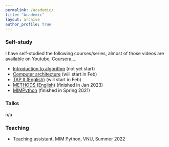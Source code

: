 ```yaml
---
permalink: /academic/
title: "Academic"
layout: archive
author_profile: true
---
```


### Self-study

I have self-studied the following courses/series, almost of those videos are available on Youtube, Coursera,...
- [Introduction to algorithm](https://ocw.mit.edu/courses/6-006-introduction-to-algorithms-spring-2020/pages/calendar/) (not yet start)
- [Computer architecture]() (will start in Feb)
- [TẠP II (English)](https://vuenglishclass.blogspot.com/) (will start in Feb)
- [METHODS (English)](https://vuenglishclass.blogspot.com/) (finished in Jan 2023)
- [MIMPython](https://mimpython.github.io/) (finished in Spring 2021)

### Talks
n/a


### Teaching
- Teaching assistant, MIM Python, VNU, Summer 2022

<!-- ### Undergraduate courses -->